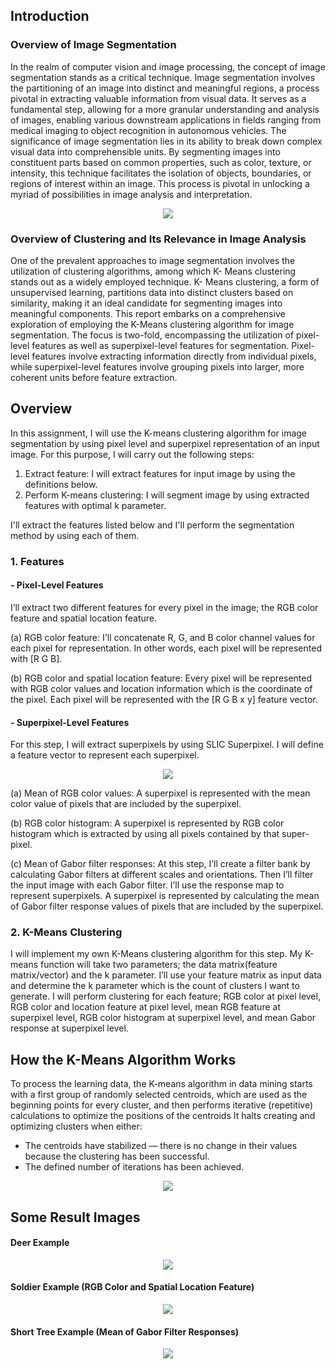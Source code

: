 ## Introduction

### Overview of Image Segmentation
  In the realm of computer vision and image processing, the
concept of image segmentation stands as a critical technique.
Image segmentation involves the partitioning of an image into
distinct and meaningful regions, a process pivotal in extracting
valuable information from visual data. It serves as a fundamental
step, allowing for a more granular understanding and analysis of
images, enabling various downstream applications in fields ranging
from medical imaging to object recognition in autonomous
vehicles.
  The significance of image segmentation lies in its ability to
break down complex visual data into comprehensible units. By
segmenting images into constituent parts based on common
properties, such as color, texture, or intensity, this technique
facilitates the isolation of objects, boundaries, or regions of interest
within an image. This process is pivotal in unlocking a myriad of
possibilities in image analysis and interpretation.

<p align="center"> 
<img src=https://github.com/akifozgur/k-means-clustering-for-image-segmentation/blob/main/img/segmentation.jpg>
</p>

### Overview of Clustering and Its Relevance in Image Analysis

  One of the prevalent approaches to image segmentation
involves the utilization of clustering algorithms, among which K-
Means clustering stands out as a widely employed technique. K-
Means clustering, a form of unsupervised learning, partitions data
into distinct clusters based on similarity, making it an ideal
candidate for segmenting images into meaningful components.
  This report embarks on a comprehensive exploration of
employing the K-Means clustering algorithm for image
segmentation. The focus is two-fold, encompassing the utilization
of pixel-level features as well as superpixel-level features for
segmentation. Pixel-level features involve extracting information
directly from individual pixels, while superpixel-level features
involve grouping pixels into larger, more coherent units before
feature extraction.

## Overview
In this assignment, I will use the K-means clustering algorithm for image segmentation by using pixel level and superpixel representation of an input image. For this purpose, I will carry out the following steps:
1. Extract feature: I will extract features for input image by using the definitions below.
2. Perform K-means clustering: I will segment image by using extracted features with optimal k parameter.

I'll extract the features listed below and I'll perform the segmentation method by using each of them.

### 1. Features
#### - Pixel-Level Features
I’ll extract two different features for every pixel in the image; the RGB color feature and spatial location feature.

(a) RGB color feature: I'll concatenate R, G, and B color channel values for each pixel for representation. In other words, each pixel will be represented with [R G B].

(b) RGB color and spatial location feature: Every pixel will be represented with RGB color values and location information which is the coordinate of the pixel. Each pixel will be represented with the [R G B x y] feature vector.

####  - Superpixel-Level Features
For this step, I will extract superpixels by using SLIC Superpixel. I will define a feature vector to represent each superpixel.
<p align="center"> 
<img src=https://github.com/akifozgur/k-means-clustering-for-image-segmentation/blob/main/img/superpixel.png>
</p>

(a) Mean of RGB color values: A superpixel is represented with the mean color value of pixels that are included by the superpixel.

(b) RGB color histogram: A superpixel is represented by RGB color histogram which is extracted by using all pixels contained by that super-pixel.

(c) Mean of Gabor filter responses: At this step, I’ll create a filter bank by calculating Gabor filters at different scales and orientations. Then I’ll filter the input image with each Gabor filter. I’ll use the response map to represent superpixels. A superpixel is represented by calculating the mean of Gabor filter response values of pixels that are included by the superpixel.

### 2. K-Means Clustering
I will implement my own K-Means clustering algorithm for this step. My K-means function will take two parameters; the data matrix(feature matrix/vector) and the k parameter. I’ll use your feature matrix as input data and determine the k parameter which is the count of clusters I want to generate.
I will perform clustering for each feature; RGB color at pixel level, RGB color and location feature at pixel level, mean RGB feature at superpixel level, RGB color histogram at superpixel level, and mean Gabor response at superpixel level.

## How the K-Means Algorithm Works

To process the learning data, the K-means algorithm in data mining starts with a first group of randomly selected centroids, which are used as the beginning points for every cluster, and then performs iterative (repetitive) calculations to optimize the positions of the centroids
It halts creating and optimizing clusters when either:
- The centroids have stabilized — there is no change in their values because the clustering has been successful.
- The defined number of iterations has been achieved.
<p align="center"> 
<img src=https://github.com/akifozgur/k-means-clustering-for-image-segmentation/blob/main/img/kmeans.png>
</p>


## Some Result Images

#### Deer Example

<p align="center"> 
<img src=https://github.com/akifozgur/k-means-clustering-for-image-segmentation/blob/main/img/deer.png>
</p>

#### Soldier Example (RGB Color and Spatial Location Feature)

<p align="center"> 
<img src=https://github.com/akifozgur/k-means-clustering-for-image-segmentation/blob/main/img/soldier.png>
</p>

#### Short Tree Example (Mean of Gabor Filter Responses)

<p align="center"> 
<img src=https://github.com/akifozgur/k-means-clustering-for-image-segmentation/blob/main/img/short_tree.png>
</p>
